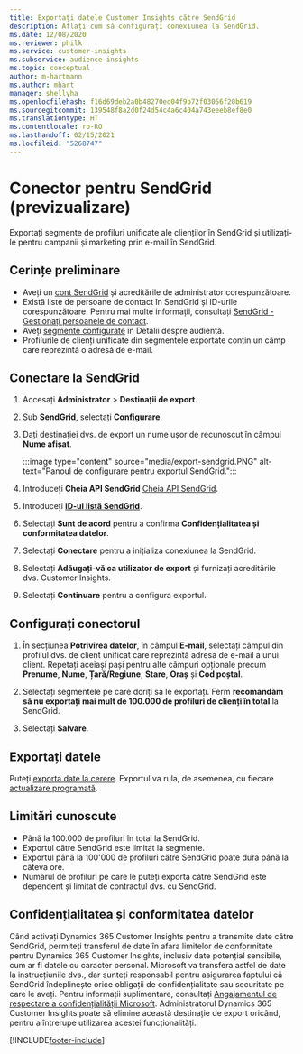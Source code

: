 ```yaml
---
title: Exportați datele Customer Insights către SendGrid
description: Aflați cum să configurați conexiunea la SendGrid.
ms.date: 12/08/2020
ms.reviewer: philk
ms.service: customer-insights
ms.subservice: audience-insights
ms.topic: conceptual
author: m-hartmann
ms.author: mhart
manager: shellyha
ms.openlocfilehash: f16d69deb2a0b48270ed04f9b72f03056f20b619
ms.sourcegitcommit: 139548f8a2d0f24d54c4a6c404a743eeeb8ef8e0
ms.translationtype: HT
ms.contentlocale: ro-RO
ms.lasthandoff: 02/15/2021
ms.locfileid: "5268747"
---
```

# <a name="connector-for-sendgrid-preview"></a>Conector pentru SendGrid (previzualizare)

Exportați segmente de profiluri unificate ale clienților în SendGrid și utilizați-le pentru campanii și marketing prin e-mail în SendGrid. 

## <a name="prerequisites"></a>Cerințe preliminare

-   Aveți un [cont SendGrid](https://sendgrid.com/) și acreditările de administrator corespunzătoare.
-   Există liste de persoane de contact în SendGrid și ID-urile corespunzătoare. Pentru mai multe informații, consultați [SendGrid - Gestionați persoanele de contact](https://sendgrid.com/docs/ui/managing-contacts/create-and-manage-contacts/#manage-contacts).
-   Aveți [segmente configurate](segments.md) în Detalii despre audiență.
-   Profilurile de clienți unificate din segmentele exportate conțin un câmp care reprezintă o adresă de e-mail.

## <a name="connect-to-sendgrid"></a>Conectare la SendGrid

1. Accesați **Administrator** > **Destinații de export**.

1. Sub **SendGrid**, selectați **Configurare**.

1. Dați destinației dvs. de export un nume ușor de recunoscut în câmpul **Nume afișat**.

   :::image type="content" source="media/export-sendgrid.PNG" alt-text="Panoul de configurare pentru exportul SendGrid.":::

1. Introduceți **Cheia API SendGrid** [Cheia API SendGrid](https://sendgrid.com/docs/ui/account-and-settings/api-keys/).

1. Introduceți **[ID-ul listă SendGrid](https://sendgrid.com/docs/ui/managing-contacts/create-and-manage-contacts/#manage-contacts)**.

1. Selectați **Sunt de acord** pentru a confirma **Confidențialitatea și conformitatea datelor**.

1. Selectați **Conectare** pentru a inițializa conexiunea la SendGrid.

1. Selectați **Adăugați-vă ca utilizator de export** și furnizați acreditările dvs. Customer Insights.

1. Selectați **Continuare** pentru a configura exportul.

## <a name="configure-the-connector"></a>Configurați conectorul

1. În secțiunea **Potrivirea datelor**, în câmpul **E-mail**, selectați câmpul din profilul dvs. de client unificat care reprezintă adresa de e-mail a unui client. Repetați aceiași pași pentru alte câmpuri opționale precum **Prenume**, **Nume**, **Țară/Regiune**, **Stare**, **Oraș** și **Cod poștal**.

1. Selectați segmentele pe care doriți să le exportați. Ferm **recomandăm să nu exportați mai mult de 100.000 de profiluri de clienți în total** la SendGrid. 

1. Selectați **Salvare**.

## <a name="export-the-data"></a>Exportați datele

Puteți [exporta date la cerere](export-destinations.md). Exportul va rula, de asemenea, cu fiecare [actualizare programată](system.md#schedule-tab).

## <a name="known-limitations"></a>Limitări cunoscute

- Până la 100.000 de profiluri în total la SendGrid.
- Exportul către SendGrid este limitat la segmente.
- Exportul până la 100'000 de profiluri către SendGrid poate dura până la câteva ore. 
- Numărul de profiluri pe care le puteți exporta către SendGrid este dependent și limitat de contractul dvs. cu SendGrid.

## <a name="data-privacy-and-compliance"></a>Confidențialitatea și conformitatea datelor

Când activați Dynamics 365 Customer Insights pentru a transmite date către SendGrid, permiteți transferul de date în afara limitelor de conformitate pentru Dynamics 365 Customer Insights, inclusiv date potențial sensibile, cum ar fi datele cu caracter personal. Microsoft va transfera astfel de date la instrucțiunile dvs., dar sunteți responsabil pentru asigurarea faptului că SendGrid îndeplinește orice obligații de confidențialitate sau securitate pe care le aveți. Pentru informații suplimentare, consultați [Angajamentul de respectare a confidențialității Microsoft](https://go.microsoft.com/fwlink/?linkid=396732).
Administratorul Dynamics 365 Customer Insights poate să elimine această destinație de export oricând, pentru a întrerupe utilizarea acestei funcționalități.


[!INCLUDE[footer-include](../includes/footer-banner.md)]